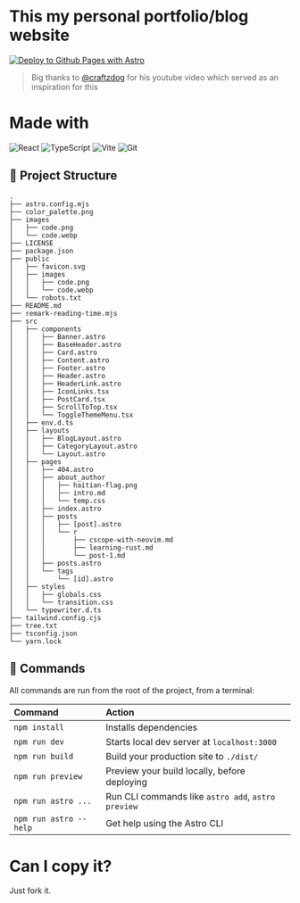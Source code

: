 # This my personal portfolio/blog website
[![Deploy to Github Pages with Astro](https://github.com/matdexir/matdexir.github.io/actions/workflows/deploy.yml/badge.svg)](https://github.com/matdexir/matdexir.github.io/actions/workflows/deploy.yml)
> Big thanks to [@craftzdog](https://github.com/craftzdog) for his youtube video which served as an inspiration for this

# Made with
![React](https://img.shields.io/badge/react-%2320232a.svg?style=for-the-badge&logo=react&logoColor=%2361DAFB)
![TypeScript](https://img.shields.io/badge/typescript-%23007ACC.svg?style=for-the-badge&logo=typescript&logoColor=white)
![Vite](https://img.shields.io/badge/vite-%23646CFF.svg?style=for-the-badge&logo=vite&logoColor=white)
![Git](https://img.shields.io/badge/git-%23F05033.svg?style=for-the-badge&logo=git&logoColor=white)

## 🚀 Project Structure

```
.
├── astro.config.mjs
├── color_palette.png
├── images
│   ├── code.png
│   └── code.webp
├── LICENSE
├── package.json
├── public
│   ├── favicon.svg
│   ├── images
│   │   ├── code.png
│   │   └── code.webp
│   └── robots.txt
├── README.md
├── remark-reading-time.mjs
├── src
│   ├── components
│   │   ├── Banner.astro
│   │   ├── BaseHeader.astro
│   │   ├── Card.astro
│   │   ├── Content.astro
│   │   ├── Footer.astro
│   │   ├── Header.astro
│   │   ├── HeaderLink.astro
│   │   ├── IconLinks.tsx
│   │   ├── PostCard.tsx
│   │   ├── ScrollToTop.tsx
│   │   └── ToggleThemeMenu.tsx
│   ├── env.d.ts
│   ├── layouts
│   │   ├── BlogLayout.astro
│   │   ├── CategoryLayout.astro
│   │   └── Layout.astro
│   ├── pages
│   │   ├── 404.astro
│   │   ├── about_author
│   │   │   ├── haitian-flag.png
│   │   │   ├── intro.md
│   │   │   └── temp.css
│   │   ├── index.astro
│   │   ├── posts
│   │   │   ├── [post].astro
│   │   │   └── r
│   │   │       ├── cscope-with-neovim.md
│   │   │       ├── learning-rust.md
│   │   │       └── post-1.md
│   │   ├── posts.astro
│   │   └── tags
│   │       └── [id].astro
│   ├── styles
│   │   ├── globals.css
│   │   └── transition.css
│   └── typewriter.d.ts
├── tailwind.config.cjs
├── tree.txt
├── tsconfig.json
└── yarn.lock
```

## 🧞 Commands

All commands are run from the root of the project, from a terminal:

| Command                | Action                                             |
| :--------------------- | :------------------------------------------------- |
| `npm install`          | Installs dependencies                              |
| `npm run dev`          | Starts local dev server at `localhost:3000`        |
| `npm run build`        | Build your production site to `./dist/`            |
| `npm run preview`      | Preview your build locally, before deploying       |
| `npm run astro ...`    | Run CLI commands like `astro add`, `astro preview` |
| `npm run astro --help` | Get help using the Astro CLI                       |


# Can I copy it?

Just fork it.
